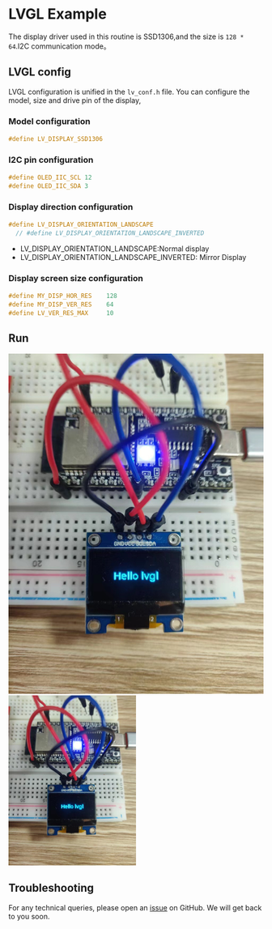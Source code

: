 # LVGL Example

The display driver used in this routine is SSD1306,and the size is `128 * 64`.I2C communication mode。
## LVGL config
LVGL configuration is unified in the `lv_conf.h` file. You can configure the model, size and drive pin of the display,
### Model configuration
```c
#define LV_DISPLAY_SSD1306
```
### I2C pin configuration
```c
#define OLED_IIC_SCL 12
#define OLED_IIC_SDA 3
```
### Display direction configuration
```c
#define LV_DISPLAY_ORIENTATION_LANDSCAPE 
  // #define LV_DISPLAY_ORIENTATION_LANDSCAPE_INVERTED 
```
- LV_DISPLAY_ORIENTATION_LANDSCAPE:Normal display
- LV_DISPLAY_ORIENTATION_LANDSCAPE_INVERTED: Mirror Display

### Display screen size configuration
```c
#define MY_DISP_HOR_RES    128
#define MY_DISP_VER_RES    64
#define LV_VER_RES_MAX     10
```
## Run

![img](img/ssd1306.jpg)
<img src="img/ssd1306.jpg" width="50%">

## Troubleshooting

For any technical queries, please open an [issue](https://github.com/Ai-Thinker-Open/Ai-Thinker-WB2/issues) on GitHub. We will get back to you soon.

